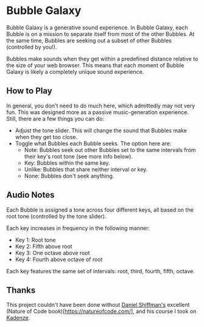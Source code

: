 # Bubble Galaxy
Bubble Galaxy is a generative sound experience. In Bubble Galaxy, each Bubble is on a mission to separate itself from most of the other Bubbles. At the same time, Bubbles are seeking out a subset of other Bubbles (controlled by you!).

Bubbles make sounds when they get within a predefined distance relative to the size of your web browser. This means that each moment of Bubble Galaxy is likely a completely unique sound experience.

## How to Play
In general, you don't need to do much here, which admittedly may not very fun. This was designed more as a passive music-generation experience. Still, there are a few things you can do:
- Adjust the tone slider. This will change the sound that Bubbles make when they get too close.
- Toggle what Bubbles each Bubble seeks. The option here are:
  - Note: Bubbles seek out other Bubbles set to the same intervals from their key's root tone (see more info below).
  - Key: Bubbles within the same key.
  - Unlike: Bubbles that share neither interval or key.
  - None: Bubbles don't seek anything.


## Audio Notes
Each Bubble is assigned a tone across four different keys, all based on the root tone (controlled by the tone slider).

Each key increases in frequency in the following manner:
- Key 1: Root tone
- Key 2: Fifth above root
- Key 3: One octave above root
- Key 4: Fourth above octave of root

Each key features the same set of intervals: root, third, fourth, fifth, octave.

## Thanks
This project couldn't have been done without [Daniel Shiffman's](http://shiffman.net/) excellent (Nature of Code book)[https://natureofcode.com/], and his course I took on [Kadenze](https://www.kadenze.com/courses/the-nature-of-code/info).
